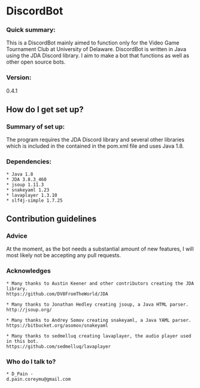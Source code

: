 # DiscordBot
### Quick summary: ###
This is a DiscordBot mainly aimed to function only for the Video Game Tournament Club at University of Delaware. DiscordBot is written in Java using the JDA Discord library. I aim to make a bot that functions as well as other open source bots.
### Version: ###
0.4.1

## How do I get set up? ##
### Summary of set up: ###
The program requires the JDA Discord library and several other libraries which is included in the contained in the pom.xml file and uses Java 1.8.
### Dependencies: ###
	* Java 1.8
	* JDA 3.8.3_460
	* jsoup 1.11.3
	* snakeyaml 1.23
	* lavaplayer 1.3.10
	* slf4j-simple 1.7.25

## Contribution guidelines ##
### Advice ###
At the moment, as the bot needs a substantial amount of new features, I will most likely not be accepting any pull requests.

### Acknowledges ###
	* Many thanks to Austin Keener and other contributors creating the JDA library.
    https://github.com/DV8FromTheWorld/JDA
	
	* Many thanks to Jonathan Hedley creating jsoup, a Java HTML parser.
	http://jsoup.org/
	
	* Many thanks to Andrey Somov creating snakeyaml, a Java YAML parser.
	https://bitbucket.org/asomov/snakeyaml
	
	* Many thanks to sedmelluq creating lavaplayer, the audio player used in this bot.
	https://github.com/sedmelluq/lavaplayer

### Who do I talk to? ###
	* D_Pain - 
	d.pain.coreymu@gmail.com
